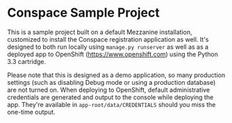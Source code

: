 # Conspace Sample Project

This is a sample project built on a default Mezzanine installation, customized
to install the Conspace registration application as well.  It's designed to
both run locally using `manage.py runserver` as well as as a deployed app
to OpenShift (https://www.openshift.com) using the Python 3.3 cartridge.

Please note that this is designed as a demo application, so many production
settings (such as disabling Debug mode or using a production database) are
not turned on.  When deploying to OpenShift, default administrative
credentials are generated and output to the console while deploying the
app.  They're available in `app-root/data/CREDENTIALS` should you miss the
one-time output.
